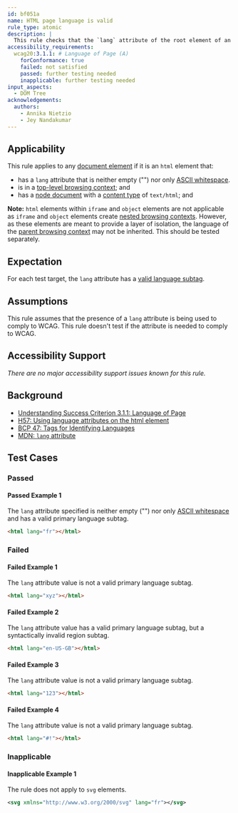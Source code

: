 ```yaml
---
id: bf051a
name: HTML page language is valid
rule_type: atomic
description: |
  This rule checks that the `lang` attribute of the root element of an HTML page has a valid primary language subtag.
accessibility_requirements:
  wcag20:3.1.1: # Language of Page (A)
    forConformance: true
    failed: not satisfied
    passed: further testing needed
    inapplicable: further testing needed
input_aspects:
  - DOM Tree
acknowledgements:
  authors:
    - Annika Nietzio
    - Jey Nandakumar
---
```


## Applicability

This rule applies to any [document element](https://dom.spec.whatwg.org/#document-element) if it is an `html` element that:

- has a `lang` attribute that is neither empty ("") nor only [ASCII whitespace](https://infra.spec.whatwg.org/#ascii-whitespace).
- is in a [top-level browsing context](https://html.spec.whatwg.org/#top-level-browsing-context); and
- has a [node document](https://dom.spec.whatwg.org/#concept-node-document) with a [content type](https://dom.spec.whatwg.org/#concept-document-content-type) of `text/html`; and

**Note:** `html` elements within `iframe` and `object` elements are not applicable as `iframe` and `object` elements create [nested browsing contexts](https://html.spec.whatwg.org/#nested-browsing-context). However, as these elements are meant to provide a layer of isolation, the language of the [parent browsing context](https://html.spec.whatwg.org/#parent-browsing-context) may not be inherited. This should be tested separately.

## Expectation

For each test target, the `lang` attribute has a [valid language subtag](#valid-language-subtag).

## Assumptions

This rule assumes that the presence of a `lang` attribute is being used to comply to WCAG. This rule doesn't test if the attribute is needed to comply to WCAG.

## Accessibility Support

_There are no major accessibility support issues known for this rule._

## Background

- [Understanding Success Criterion 3.1.1: Language of Page](https://www.w3.org/WAI/WCAG21/Understanding/language-of-page.html)
- [H57: Using language attributes on the html element](https://www.w3.org/WAI/WCAG21/Techniques/html/H57)
- [BCP 47: Tags for Identifying Languages](https://www.ietf.org/rfc/bcp/bcp47.txt)
- [MDN: `lang` attribute](https://developer.mozilla.org/en-US/docs/Web/HTML/Global_attributes/lang)

## Test Cases

### Passed

#### Passed Example 1

The `lang` attribute specified is neither empty ("") nor only [ASCII whitespace](https://infra.spec.whatwg.org/#ascii-whitespace) and has a valid primary language subtag.

```html
<html lang="fr"></html>
```

### Failed

#### Failed Example 1

The `lang` attribute value is not a valid primary language subtag.

```html
<html lang="xyz"></html>
```

#### Failed Example 2

The `lang` attribute value has a valid primary language subtag, but a syntactically invalid region subtag.

```html
<html lang="en-US-GB"></html>
```

#### Failed Example 3

The `lang` attribute value is not a valid primary language subtag.

```html
<html lang="123"></html>
```

#### Failed Example 4

The `lang` attribute value is not a valid primary language subtag.

```html
<html lang="#!"></html>
```

### Inapplicable

#### Inapplicable Example 1

The rule does not apply to `svg` elements.

```svg
<svg xmlns="http://www.w3.org/2000/svg" lang="fr"></svg>
```
